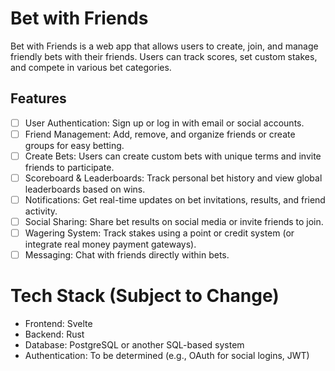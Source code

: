 # Bet with Friends

Bet with Friends is a web app that allows users to create, join, and manage friendly bets with their friends.
Users can track scores, set custom stakes, and compete in various bet categories.

## Features

-   [ ] User Authentication: Sign up or log in with email or social accounts.
-   [ ] Friend Management: Add, remove, and organize friends or create groups for easy betting.
-   [ ] Create Bets: Users can create custom bets with unique terms and invite friends to participate.
-   [ ] Scoreboard & Leaderboards: Track personal bet history and view global leaderboards based on wins.
-   [ ] Notifications: Get real-time updates on bet invitations, results, and friend activity.
-   [ ] Social Sharing: Share bet results on social media or invite friends to join.
-   [ ] Wagering System: Track stakes using a point or credit system (or integrate real money payment gateways).
-   [ ] Messaging: Chat with friends directly within bets.

# Tech Stack (Subject to Change)

-   Frontend: Svelte
-   Backend: Rust
-   Database: PostgreSQL or another SQL-based system
-   Authentication: To be determined (e.g., OAuth for social logins, JWT)
